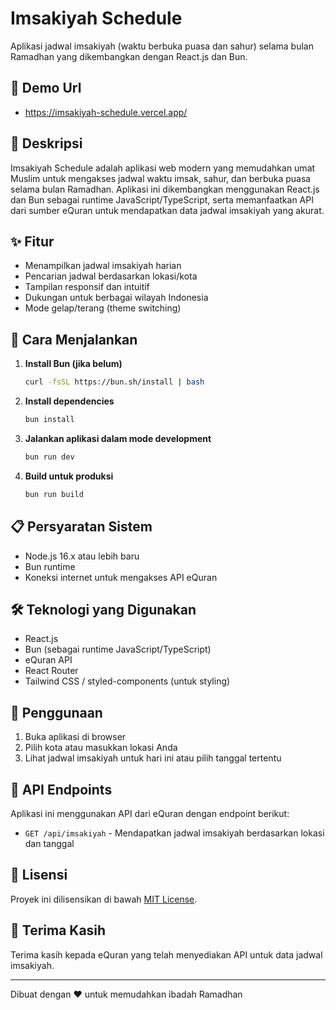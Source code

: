# Imsakiyah Schedule

Aplikasi jadwal imsakiyah (waktu berbuka puasa dan sahur) selama bulan Ramadhan yang dikembangkan dengan React.js dan Bun.

## 🤖 Demo Url

- https://imsakiyah-schedule.vercel.app/
## 🌙 Deskripsi

Imsakiyah Schedule adalah aplikasi web modern yang memudahkan umat Muslim untuk mengakses jadwal waktu imsak, sahur, dan berbuka puasa selama bulan Ramadhan. Aplikasi ini dikembangkan menggunakan React.js dan Bun sebagai runtime JavaScript/TypeScript, serta memanfaatkan API dari sumber eQuran untuk mendapatkan data jadwal imsakiyah yang akurat.

## ✨ Fitur

- Menampilkan jadwal imsakiyah harian
- Pencarian jadwal berdasarkan lokasi/kota
- Tampilan responsif dan intuitif
- Dukungan untuk berbagai wilayah Indonesia
- Mode gelap/terang (theme switching)

## 🚀 Cara Menjalankan

1. **Install Bun (jika belum)**

   ```bash
   curl -fsSL https://bun.sh/install | bash
   ```

2. **Install dependencies**

   ```bash
   bun install
   ```

3. **Jalankan aplikasi dalam mode development**

   ```bash
   bun run dev
   ```

4. **Build untuk produksi**

   ```bash
   bun run build
   ```

## 📋 Persyaratan Sistem

- Node.js 16.x atau lebih baru
- Bun runtime
- Koneksi internet untuk mengakses API eQuran

## 🛠️ Teknologi yang Digunakan

- React.js
- Bun (sebagai runtime JavaScript/TypeScript)
- eQuran API
- React Router
- Tailwind CSS / styled-components (untuk styling)

## 📝 Penggunaan

1. Buka aplikasi di browser
2. Pilih kota atau masukkan lokasi Anda
3. Lihat jadwal imsakiyah untuk hari ini atau pilih tanggal tertentu

## 🔄 API Endpoints

Aplikasi ini menggunakan API dari eQuran dengan endpoint berikut:

- `GET /api/imsakiyah` - Mendapatkan jadwal imsakiyah berdasarkan lokasi dan tanggal

## 📄 Lisensi

Proyek ini dilisensikan di bawah [MIT License](LICENSE).

## 🙏 Terima Kasih

Terima kasih kepada eQuran yang telah menyediakan API untuk data jadwal imsakiyah.

---

Dibuat dengan ❤️ untuk memudahkan ibadah Ramadhan
